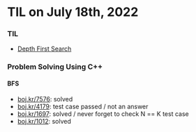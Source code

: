 # **TIL on July 18th, 2022**
### TIL
- [Depth First Search](../../../Computer%20Science/Algorithm/dfs-07-18-2022.md)

### Problem Solving Using C++
#### BFS
- [boj.kr/7576](../../../Problem%20Solving/boj/Breadth%20first%20search/7576-07-17-2022.cpp): solved
- [boj.kr/4179](../../../Problem%20Solving/boj/Breadth%20first%20search/4179-07-18-2022.cpp): test case passed / not an answer
- [boj.kr/1697](../../../Problem%20Solving/boj/Breadth%20first%20search/1697-07-18-2022.cpp): solved / never forget to check N == K test case
- [boj.kr/1012](../../../Problem%20Solving/boj/Breadth%20first%20search/1012-07-18-2022.cpp): solved